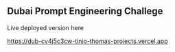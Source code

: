 ## Dubai Prompt Engineering Challege

Live deployed version here

https://dub-cv4j5c3cw-tinjo-thomas-projects.vercel.app
